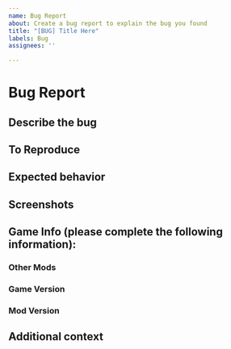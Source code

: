 ```yaml
---
name: Bug Report
about: Create a bug report to explain the bug you found
title: "[BUG] Title Here"
labels: Bug
assignees: ''

---
```


# Bug Report
<!-- NOTE: Check if this bug as been reported already before submitting a report -->

## Describe the bug
<!-- A clear and concise description of what the bug is. -->

## To Reproduce
<!-- Steps to reproduce the behavior:

1. Go to '...'
2. Click on '...'
3. Scroll down to '...'
4. See error 
-->

## Expected behavior
<!-- A clear and concise description of what you expected to happen. -->

## Screenshots
<!-- If applicable, add screenshots to help explain your problem. -->

## Game Info (please complete the following information):
### Other Mods
<!-- Provide information about any mod you might have installed (and also the Mod Loaders you are using) -->

### Game Version
<!-- e.g. 1.0, 1.1a, etc. (We need the number, things like latest version is not valid) -->

### Mod Version
<!-- e.g. 0.1, 1.2, etc. (We need the number, things like latest version is not valid) -->

## Additional context
<!-- Add any other context about the problem here. -->

